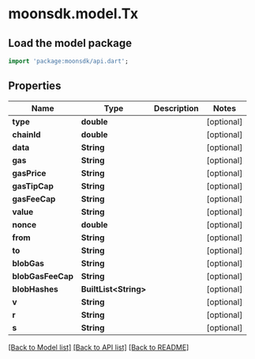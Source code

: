 # moonsdk.model.Tx

## Load the model package
```dart
import 'package:moonsdk/api.dart';
```

## Properties
Name | Type | Description | Notes
------------ | ------------- | ------------- | -------------
**type** | **double** |  | [optional] 
**chainId** | **double** |  | [optional] 
**data** | **String** |  | [optional] 
**gas** | **String** |  | [optional] 
**gasPrice** | **String** |  | [optional] 
**gasTipCap** | **String** |  | [optional] 
**gasFeeCap** | **String** |  | [optional] 
**value** | **String** |  | [optional] 
**nonce** | **double** |  | [optional] 
**from** | **String** |  | [optional] 
**to** | **String** |  | [optional] 
**blobGas** | **String** |  | [optional] 
**blobGasFeeCap** | **String** |  | [optional] 
**blobHashes** | **BuiltList&lt;String&gt;** |  | [optional] 
**v** | **String** |  | [optional] 
**r** | **String** |  | [optional] 
**s** | **String** |  | [optional] 

[[Back to Model list]](../README.md#documentation-for-models) [[Back to API list]](../README.md#documentation-for-api-endpoints) [[Back to README]](../README.md)


